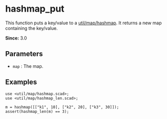 # hashmap_put

This function puts a key/value to a [util/map/hashmap](https://openhome.cc/eGossip/OpenSCAD/lib3x-hashmap.html). It returns a new map containing the key/value.

**Since:** 3.0

## Parameters

- `map` : The map.

## Examples

    use <util/map/hashmap.scad>;
	use <util/map/hashmap_len.scad>;

    m = hashmap([["k1", 10], ["k2", 20], ["k3", 30]]);
    assert(hashmap_len(m) == 3);